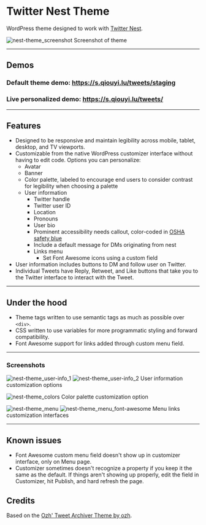 # Twitter Nest Theme

WordPress theme designed to work with [Twitter Nest](https://github.com/sqiouyilu/twitter-nest).

![nest-theme_screenshot](https://github.com/sqiouyilu/twitter-nest/blob/8dda403724732f62ec9e97388dae2fbe04d501ac/themes/twitter-nest-theme/screenshot.png)
Screenshot of theme

----

## Demos

### **Default theme demo:** https://s.qiouyi.lu/tweets/staging

### **Live personalized demo:** https://s.qiouyi.lu/tweets/

----

## Features

* Designed to be responsive and maintain legibility across mobile, tablet, desktop, and TV viewports.
* Customizable from the native WordPress customizer interface without having to edit code. Options you can personalize:
  * Avatar
  * Banner
  * Color palette, labeled to encourage end users to consider contrast for legibility when choosing a palette
  * User information
     * Twitter handle
     * Twitter user ID
     * Location
     * Pronouns
     * User bio
     * Prominent accessibility needs callout, color-coded in [OSHA safety blue](https://hextoral.com/hex-color/2B79A2/federal-std-595c/)
     * Include a default message for DMs originating from nest
     * Links menu
        * Set Font Awesome icons using a custom field 
* User information includes buttons to DM and follow user on Twitter.
* Individual Tweets have Reply, Retweet, and Like buttons that take you to the Twitter interface to interact with the Tweet.

----

## Under the hood

* Theme tags written to use semantic tags as much as possible over `<div>`.
* CSS written to use variables for more programmatic styling and forward compatibility.
* Font Awesome support for links added through custom menu field.

----

### Screenshots

![nest-theme_user-info_1](https://user-images.githubusercontent.com/27913821/202977825-26991efb-b025-4f32-91da-b1ecf4b87d4a.png) ![nest-theme_user-info_2](https://user-images.githubusercontent.com/27913821/202977829-79ddc62f-c265-4896-92f6-0252dae58dfd.png)
User information customization options

![nest-theme_colors](https://user-images.githubusercontent.com/27913821/202977831-567c32b7-035b-4fcf-a326-b879c699cda5.png)
Color palette customization option

![nest-theme_menu](https://user-images.githubusercontent.com/27913821/202977832-84a2dc06-b9a5-4d9c-8fca-4358e0b68f99.png) ![nest-theme_menu_font-awesome](https://user-images.githubusercontent.com/27913821/202977834-75dc75dd-f8a1-4339-8548-0b941e73ead1.png)
Menu links customization interfaces

----

## Known issues

* Font Awesome custom menu field doesn't show up in customizer interface, only on Menu page.
* Customizer sometimes doesn't recognize a property if you keep it the same as the default. If things aren't showing up properly, edit the field in Customizer, hit Publish, and hard refresh the page.

## Credits

Based on the [Ozh' Tweet Archiver Theme by ozh](https://github.com/ozh/ozh-tweet-archive-theme).

